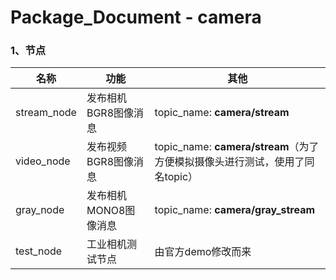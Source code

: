 # Package_Document - camera

### 1、节点

| 名称        | 功能                  | 其他                                                         |
| ----------- | --------------------- | ------------------------------------------------------------ |
| stream_node | 发布相机BGR8图像消息  | topic_name: **camera/stream**                                |
| video_node  | 发布视频BGR8图像消息  | topic_name: **camera/stream**（为了方便模拟摄像头进行测试，使用了同名topic） |
| gray_node   | 发布相机MONO8图像消息 | topic_name: **camera/gray_stream**                           |
| test_node   | 工业相机测试节点      | 由官方demo修改而来                                           |